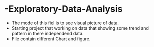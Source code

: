 # -Exploratory-Data-Analysis

* The mode of this fiel is to see visual picture of data.
* Starting project that working on data that showing some trend and pattern in there independend data.
* File contain different Chart and figure.
